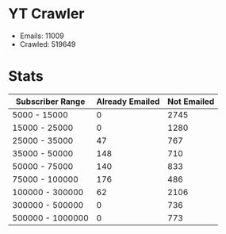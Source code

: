 # YT Crawler
- Emails: 11009
- Crawled: 519649

# Stats
| Subscriber Range  | Already Emailed | Not Emailed |
|-------|-------|-------|
| 5000 - 15000 | 0 | 2745 |
| 15000 - 25000 | 0 | 1280 |
| 25000 - 35000 | 47 | 767 |
| 35000 - 50000 | 148 | 710 |
| 50000 - 75000 | 140 | 833 |
| 75000 - 100000 | 176 | 486 |
| 100000 - 300000 | 62 | 2106 |
| 300000 - 500000 | 0 | 736 |
| 500000 - 1000000 | 0 | 773 |

